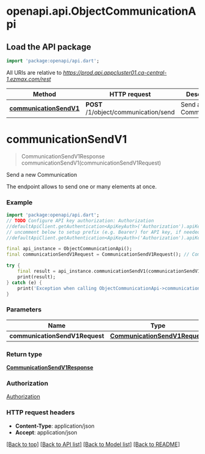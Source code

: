 # openapi.api.ObjectCommunicationApi

## Load the API package
```dart
import 'package:openapi/api.dart';
```

All URIs are relative to *https://prod.api.appcluster01.ca-central-1.ezmax.com/rest*

Method | HTTP request | Description
------------- | ------------- | -------------
[**communicationSendV1**](ObjectCommunicationApi.md#communicationsendv1) | **POST** /1/object/communication/send | Send a new Communication


# **communicationSendV1**
> CommunicationSendV1Response communicationSendV1(communicationSendV1Request)

Send a new Communication

The endpoint allows to send one or many elements at once.

### Example
```dart
import 'package:openapi/api.dart';
// TODO Configure API key authorization: Authorization
//defaultApiClient.getAuthentication<ApiKeyAuth>('Authorization').apiKey = 'YOUR_API_KEY';
// uncomment below to setup prefix (e.g. Bearer) for API key, if needed
//defaultApiClient.getAuthentication<ApiKeyAuth>('Authorization').apiKeyPrefix = 'Bearer';

final api_instance = ObjectCommunicationApi();
final communicationSendV1Request = CommunicationSendV1Request(); // CommunicationSendV1Request | 

try {
    final result = api_instance.communicationSendV1(communicationSendV1Request);
    print(result);
} catch (e) {
    print('Exception when calling ObjectCommunicationApi->communicationSendV1: $e\n');
}
```

### Parameters

Name | Type | Description  | Notes
------------- | ------------- | ------------- | -------------
 **communicationSendV1Request** | [**CommunicationSendV1Request**](CommunicationSendV1Request.md)|  | 

### Return type

[**CommunicationSendV1Response**](CommunicationSendV1Response.md)

### Authorization

[Authorization](../README.md#Authorization)

### HTTP request headers

 - **Content-Type**: application/json
 - **Accept**: application/json

[[Back to top]](#) [[Back to API list]](../README.md#documentation-for-api-endpoints) [[Back to Model list]](../README.md#documentation-for-models) [[Back to README]](../README.md)

